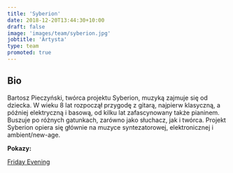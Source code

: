 ```yaml
---
title: 'Syberion'
date: 2018-12-20T13:44:30+10:00
draft: false
image: 'images/team/syberion.jpg'
jobtitle: 'Artysta'
type: team
promoted: true
---
```


## Bio

Bartosz Pieczyński, twórca projektu Syberion, muzyką zajmuje się od dziecka. W wieku 8 lat rozpoczął przygodę z gitarą, najpierw klasyczną, a później elektryczną i basową, od kilku lat zafascynowany także pianinem. Buszuje po różnych gatunkach, zarówno jako słuchacz, jak i twórca. Projekt Syberion opiera się głównie na muzyce syntezatorowej, elektronicznej i ambient/new-age.

**Pokazy:**

[Friday Evening](/pokazy/friday-evening)